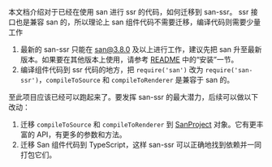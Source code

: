 本文档介绍对于已经在使用 san 进行 ssr 的代码，如何迁移到 san-ssr。
ssr 接口也是兼容 san 的，所以理论上 san 组件代码不需要迁移，编译代码则需要少量工作

1. 最新的 san-ssr 只能在 san@3.8.0 及以上进行工作，建议先把 san 升至最新版本。如果要在其他版本上使用，请参考 [README](https://github.com/searchfe/san-ssr/blob/master/README.md) 中的“安装”一节。
2. 编译组件代码到 ssr 代码的地方，把 `require('san')` 改为 `require('san-ssr')`，`compileToSource` 和 `compileToRenderer` 是兼容于 san 的。

至此项目应该已经可以跑起来了。要发挥 san-ssr 的最大潜力，后续可以做以下改动：

1. 迁移 `compileToSource` 和 `compileToRenderer` 到 [SanProject][SanProject] 对象。它有更丰富的 API，有更多的参数和方法。
2. 迁移 San 组件代码到 TypeScript，这样 san-ssr 可以正确地找到依赖并一同打包它们。

[SanProject]: https://searchfe.github.io/san-ssr/classes/_models_san_project_.sanproject.html